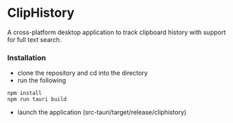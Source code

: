# ClipHistory
A cross-platform desktop application to track clipboard history with support for full text search.


### Installation
- clone the repository and cd into the directory
- run the following
```
npm install
npm run tauri build
```
- launch the application (src-tauri/target/release/cliphistory)
